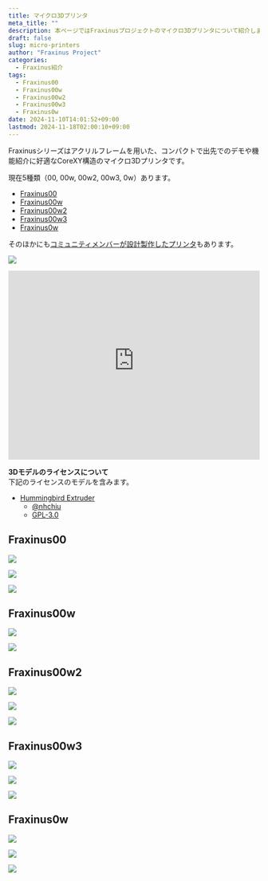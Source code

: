 ```yaml
---
title: マイクロ3Dプリンタ
meta_title: ""
description: 本ページではFraxinusプロジェクトのマイクロ3Dプリンタについて紹介します。
draft: false
slug: micro-printers
author: "Fraxinus Project"
categories:
  - Fraxinus紹介
tags:
  - Fraxinus00
  - Fraxinus00w
  - Fraxinus00w2
  - Fraxinus00w3
  - Fraxinus0w
date: 2024-11-10T14:01:52+09:00
lastmod: 2024-11-18T02:00:10+09:00
---
```


Fraxinusシリーズはアクリルフレームを用いた、コンパクトで出先でのデモや機能紹介に好適なCoreXY構造のマイクロ3Dプリンタです。

現在5種類（00, 00w, 00w2, 00w3, 0w）あります。

* [Fraxinus00](#fraxinus00)
* [Fraxinus00w](#fraxinus00w)
* [Fraxinus00w2](#fraxinus00w2)
* [Fraxinus00w3](#fraxinus00w3)
* [Fraxinus0w](#fraxinus0w)

そのほかにも[コミュニティメンバーが設計製作したプリンタ](../community)もあります。

![](/images/Fraxinus0-front-view.jpg)

<!-- Fraxinus00w3 -->
<div style="width: 100%; aspect-ratio: 1.33;">
  <iframe
    style="width: 100%; height: 100%;"
    src="https://gmail5004514.autodesk360.com/g/shares/SH30dd5QT870c25f12fc8c6182020235e4ef?mode=embed"
    allowfullscreen="true" webkitallowfullscreen="true" mozallowfullscreen="true" frameborder="0">
  </iframe>
</div>


**3Dモデルのライセンスについて**  
下記のライセンスのモデルを含みます。

* [Hummingbird Extruder](https://github.com/nhchiu/VoronMods/tree/main/Extruders/Hummingbird)
  * [@nhchiu](https://www.printables.com/@nhchiu)
  * [GPL-3.0](https://github.com/nhchiu/VoronMods/blob/main/LICENSE)


## Fraxinus00

![](/images/Fraxinus00.jpg)

![](/images/Fraxinus00-photo-1.jpg)

![](/images/Fraxinus00-photo-2.jpg)

## Fraxinus00w

![](/images/Fraxinus00w.jpg)

![](/images/Fraxinus00w-photo-1.jpg)

## Fraxinus00w2

![](/images/Fraxinus00w2.jpg)

![](/images/Fraxinus00w2-photo-1.jpg)

![](/images/Fraxinus00w2-compare.jpg)

## Fraxinus00w3

![](/images/Fraxinus00w3-1.jpg)

![](/images/Fraxinus00w3-2.jpg)

![](/images/Fraxinus00w3-photo-1.jpg)

## Fraxinus0w

![](/images/Fraxinus0w-rev1.jpg)

![](/images/Fraxinus0w-rev2.jpg)

![](/images/Fraxinus0w-compare.jpg)
